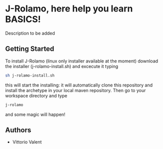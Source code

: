 # J-Rolamo, here help you learn BASICS!

Description to be added

## Getting Started
To install J-Rolamo (linux only installer available at the moment) download the installer (j-rolamo-install.sh) and excecute it typing

```bash
sh j-rolamo-install.sh
```

this will start the installing: it will automatically clone this repository and install the archetype in your local maven repository. Then go to your workspace directory and type 

```bash
j-rolamo
```

and some magic will happen!

## Authors

- Vittorio Valent